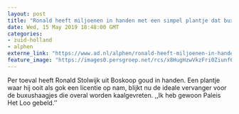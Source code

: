 ```yaml
---
layout: post
title: "Ronald heeft miljoenen in handen met een simpel plantje dat buxus vervangt"
date: Wed, 15 May 2019 18:48:00 GMT
categories: 
- zuid-holland 
- alphen 
externe_link: "https://www.ad.nl/alphen/ronald-heeft-miljoenen-in-handen-met-een-simpel-plantje-dat-buxus-vervangt~abb72588/"
feature_image: "https://images0.persgroep.net/rcs/x8HugHzwVkzFri0Ziunf6FIN-I0/diocontent/148415243/_fitwidth/400/?appId=21791a8992982cd8da851550a453bd7f&quality=0.7"
---
```


Per toeval heeft Ronald Stolwijk uit Boskoop goud in handen. Een plantje waar hij ooit als gok een licentie op nam, blijkt nu de ideale vervanger voor de buxushaagjes die overal worden kaalgevreten. ,,Ik heb gewoon Paleis Het Loo gebeld.’’
